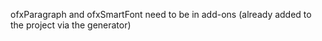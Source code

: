 ofxParagraph and ofxSmartFont need to be in add-ons (already added to the project via the generator)